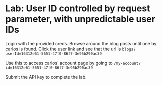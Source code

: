 # Lab: User ID controlled by request parameter, with unpredictable user IDs

Login with the provided creds. Browse around the blog posts until one by carlos is found. Click the user link and see that the url is `blogs?userId=16312e61-5651-47f0-86f7-3e95b290ac39`

Use this to access carlos' account page by going to `/my-account?id=16312e61-5651-47f0-86f7-3e95b290ac39`

Submit the API key to complete the lab.